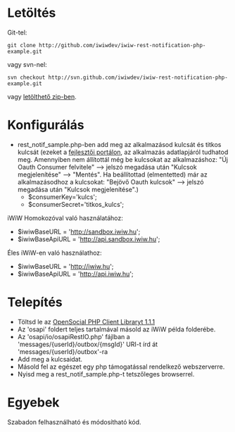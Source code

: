 # Letöltés
Git-tel:

	git clone http://github.com/iwiwdev/iwiw-rest-notification-php-example.git

vagy svn-nel:

	svn checkout http://svn.github.com/iwiwdev/iwiw-rest-notification-php-example.git

vagy [letölthető zip-ben](http://github.com/iwiwdev/iwiw-rest-notification-php-example/archives/master).

# Konfigurálás
* rest_notif_sample.php-ben add meg az alkalmazásod kulcsát és titkos kulcsát (ezeket a [fejlesztői portálon](http://dev.iwiw.hu), az alkalmazás adatlapjáról tudhatod meg.
Amennyiben nem állítottál még be kulcsokat az alkalmazáshoz: "Új Oauth Consumer felvitele" --> jelszó megadása után "Kulcsok megjelenítése" --> "Mentés".
Ha beállítottad (elmentetted) már az alkalmazásodhoz a kulcsokat: "Bejövő Oauth kulcsok" --> jelszó megadása után "Kulcsok megjelenítése".)
  * $consumerKey='kulcs';
  * $consumerSecret='titkos_kulcs';

iWiW Homokozóval való használatához:
* $iwiwBaseURL = 'http://sandbox.iwiw.hu';
* $iwiwBaseApiURL = 'http://api.sandbox.iwiw.hu';
  
Éles iWiW-en való használathoz:
* $iwiwBaseURL = 'http://iwiw.hu';
* $iwiwBaseApiURL = 'http://api.iwiw.hu';

# Telepítés
* Töltsd le az [OpenSocial PHP Client Libraryt 1.1.1](http://code.google.com/p/opensocial-php-client/)
* Az 'osapi' foldert teljes tartalmával másold az iWiW példa folderébe.
* Az 'osapi/io/osapiRestIO.php' fájlban a 'messages/{userId}/outbox/{msgId}' URI-t írd át 'messages/{userId}/outbox'-ra
* Add meg a kulcsaidat.
* Másold fel az egészet egy php támogatással rendelkező webszerverre.
* Nyisd meg a rest_notif_sample.php-t tetszőleges browserrel.

# Egyebek
Szabadon felhasználható és módosítható kód.
